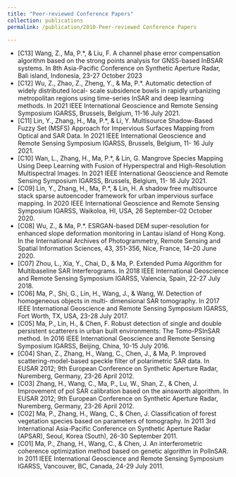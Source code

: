 ```yaml
---
title: "Peer-reviewed Conference Papers"
collection: publications
permalink: /publication/2010-Peer-reviewed Conference Papers

---
```


* [C13] Wang, Z., Ma, P.*, & Liu, F. A channel phase error compensation algorithm based on the
strong points analysis for GNSS-based InBSAR systems. In 8th Asia-Pacific Conference on
Synthetic Aperture Radar, Bali island, Indonesia, 23-27 October 2023
* [C12] Wu, Z., Zhao, Z., Zheng, Y., & Ma, P.*. Automatic detection of widely distributed local-
scale subsidence bowls in rapidly urbanizing metropolitan regions using time-series InSAR
and deep learning methods. In 2021 IEEE International Geoscience and Remote Sensing
Symposium IGARSS, Brussels, Belgium, 11-16 July 2021.
* [C11] Lin, Y., Zhang, H., Ma, P.*, & Li, Y. Multisource Shadow-Based Fuzzy Set (MSFS)
Approach for Impervious Surfaces Mapping from Optical and SAR Data. In 2021 IEEE
International Geoscience and Remote Sensing Symposium IGARSS, Brussels, Belgium, 11-
16 July 2021.
* [C10] Wan, L., Zhang, H., Ma, P.*, & Lin, G. Mangrove Species Mapping Using Deep Learning
with Fusion of Hyperspectral and High-Resolution Multispectral Images. In 2021 IEEE
International Geoscience and Remote Sensing Symposium IGARSS, Brussels, Belgium, 11-
16 July 2021.
* [C09] Lin, Y., Zhang, H., Ma, P.*, & Lin, H. A shadow free multisource stack sparse autoencoder
framework for urban impervious surface mapping. In 2020 IEEE International Geoscience
and Remote Sensing Symposium IGARSS, Waikoloa, HI, USA, 26 September-02 October 2020.
* [C08] Wu, Z., & Ma, P.*. ESRGAN-based DEM super-resolution for enhanced slope deformation
monitoring in Lantau island of Hong Kong. In the International Archives of Photogrammetry,
Remote Sensing and Spatial Information Sciences, 43, 351-356, Nice, France, 14–20 June 2020.
* [C07] Zhou, L., Xia, Y., Chai, D., & Ma, P. Extended Puma Algorithm for Multibaseline SAR
Interferograms. In 2018 IEEE International Geoscience and Remote Sensing Symposium IGARSS, Valencia, Spain, 22-27 July 2018.
* [C06] Ma, P., Shi, G., Lin, H., Wang, J., & Wang, W. Detection of homogeneous objects in multi-
dimensional SAR tomography. In 2017 IEEE International Geoscience and Remote Sensing Symposium IGARSS, Fort Worth, TX, USA, 23-28 July 2017.
* [C05] Ma, P., Lin, H., & Chen, F. Robust detection of single and double persistent scatterers in
urban built environments: The Tomo-PSInSAR method. In 2016 IEEE International Geoscience and Remote Sensing Symposium IGARSS, Beijing, China, 10-15 July 2016.
* [C04] Shan, Z., Zhang, H., Wang, C., Chen, J., & Ma, P. Improved scattering-model-based speckle
filter of polarimetric SAR data. In EUSAR 2012; 9th European Conference on Synthetic Aperture Radar, Nuremberg, Germany, 23-26 April 2012.
* [C03] Zhang, H., Wang, C., Ma, P., Lu, W., Shan, Z., & Chen, J. Improvement of pol SAR calibration based on the ainsworth algorithm. In EUSAR 2012; 9th European Conference on Synthetic Aperture Radar, Nuremberg, Germany, 23-26 April 2012.
* [C02] Ma, P., Zhang, H., Wang, C., & Chen, J. Classification of forest vegetation species based on
parameters of tomography. In 2011 3rd International Asia-Pacific Conference on Synthetic Aperture Radar (APSAR), Seoul, Korea (South), 26-30 September 2011.
* [C01] Ma, P., Zhang, H., Wang, C., & Chen, J. An interferometric coherence optimization method
based on genetic algorithm in PolInSAR. In 2011 IEEE International Geoscience and Remote Sensing Symposium IGARSS, Vancouver, BC, Canada, 24-29 July 2011.
